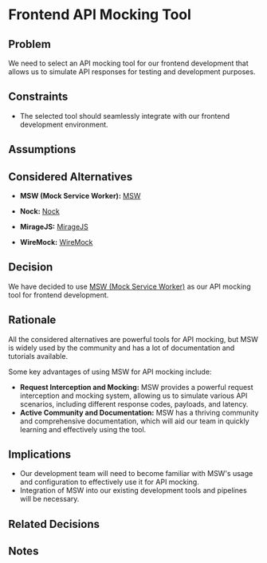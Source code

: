 # Frontend API Mocking Tool

## Problem

We need to select an API mocking tool for our frontend development that allows us to simulate API responses for testing and development purposes.

## Constraints

- The selected tool should seamlessly integrate with our frontend development environment.

## Assumptions

## Considered Alternatives

- **MSW (Mock Service Worker):** [MSW](https://mswjs.io/)

- **Nock:** [Nock](https://github.com/nock/nock)

- **MirageJS:** [MirageJS](https://miragejs.com/)

- **WireMock:** [WireMock](http://wiremock.org/)

## Decision

We have decided to use [MSW (Mock Service Worker)](https://mswjs.io/) as our API mocking tool for frontend development.

## Rationale

All the considered alternatives are powerful tools for API mocking, but MSW is widely used by the community and has a lot of documentation and tutorials available.

Some key advantages of using MSW for API mocking include:

- **Request Interception and Mocking:** MSW provides a powerful request interception and mocking system, allowing us to simulate various API scenarios, including different response codes, payloads, and latency.
- **Active Community and Documentation:** MSW has a thriving community and comprehensive documentation, which will aid our team in quickly learning and effectively using the tool.

## Implications

- Our development team will need to become familiar with MSW's usage and configuration to effectively use it for API mocking.
- Integration of MSW into our existing development tools and pipelines will be necessary.

## Related Decisions

## Notes
